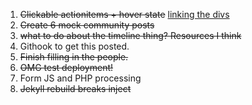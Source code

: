 1. ~~Clickable actionitems + hover state~~ [linking the divs](http://stackoverflow.com/questions/796087/make-a-div-into-a-link)
2. ~~Create 6 mock community posts~~
3. ~~what to do about the timeline thing? Resources I think~~
5. Githook to get this posted.
4. ~~Finish filling in the people.~~
6. ~~OMG test deployment!~~
7. Form JS and PHP processing
8. ~~Jekyll rebuild breaks inject~~

